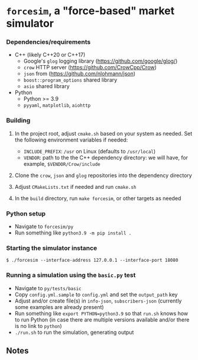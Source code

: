 # `forcesim`, a "force-based" market simulator

### Dependencies/requirements

* C++ (likely C++20 or C++17)
  * Google's `glog` logging library (https://github.com/google/glog/)
  * `crow` HTTP server (https://github.com/CrowCpp/Crow)
  * `json` from (https://github.com/nlohmann/json)
  * `boost::program_options` shared library
  * `asio` shared library
* Python
  * Python >= 3.9
  * `pyyaml`, `matplotlib`, `aiohttp`

### Building


1. In the project root, adjust `cmake.sh` based on your system as needed.
Set the following environment variables if needed:

   * `INCLUDE_PREFIX`: `/usr` on Linux (defaults to `/usr/local`)
   * `VENDOR`: path to the the C++ dependency directory: we will have, for example,
`$VENDOR/Crow/include`

2. Clone the `crow`, `json` and `glog` repositories into the dependency directory
3. Adjust `CMakeLists.txt` if needed and run `cmake.sh`
4. In the `build` directory, run `make forcesim`, or other targets as needed

### Python setup

* Navigate to `forcesim/py`
* Run something like `python3.9 -m pip install .`

### Starting the simulator instance

`$ ./forcesim --interface-address 127.0.0.1 --interface-port 18080`

### Running a simulation using the `basic.py` test

* Navigate to `py/tests/basic`
* Copy `config.yml.sample` to `config.yml` and set the `output_path` key
* Adjust and/or create file(s) in `info-json`, `subscribers-json` (currently
some examples are already present)
* Run something like `export PYTHON=python3.9` so that `run.sh` knows how
to run Python (in case there are multiple versions available and/or there
is no link to `python`)
* `./run.sh` to run the simulation, generating output

## Notes

